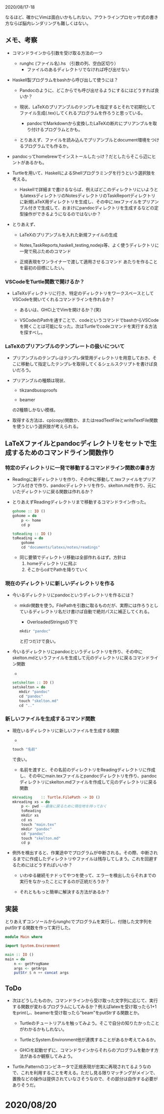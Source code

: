  2020/08/17-18

なるほど、確かにVimは面白いかもしれない。アウトラインプロセッサ式の書き方ならば脳内レンダリングも難しくはない。
## メモ、考察
- コマンドラインから引数を受け取る方法の一つ

    - runghc (ファイル名).hs （引数の列、空白区切り）
        - ファイルのあるディレクトリでなければ呼び出せない
    
-   Haskell製プログラムをbashから呼び出して使うには？

    - Pandocのように、どこからでも呼び出せるようにするにはどうすれば良いか？

    - 現状、LaTeXのプリアンブルのテンプレを指定するとそれで初期化してファイル生成(.tex)してくれるプログラムを作ろうと思っている。

        - pandocでMarkdownから変換したLaTeXの断片にプリアンブルを取り付けるプログラムとかも。
    
    - とりあえず、ファイルを読み込んでプリアンブルとdocument環境をつけるプログラムでも作るか。

- pandocってhomebrewでインストールしたっけ？だとしたらそこら辺にヒントがあるかも。

- Turtleを用いて、HaskellによるShellプログラミングを行うという選択肢を考える。

    - Haskellで詳細まで書けるならば、例えばどこのディレクトリにいようともlatexsディレクトリのNotesディレクトリのTaskReportディレクトリに新規LaTeX用ディレクトリを生成し、その中に.texファイルをプリアンブル付きで生成して、おまけにpandocディレクトリを生成するなどの定型操作ができるようになるのではないか？

- とりあえず、

    - LaTeXのプリアンブルを入れた新規ファイルの生成

    - Notes,TaskReports,haskell_testing,nodejs等、よく使うディレクトリに一発で飛ぶためのコマンド

    - 正規表現をワンライナーで渡して適用させるコマンド
あたりを作ることを最初の目標にしたい。

### VSCodeをTurtle関数で開けるか？

- LaTeXsディレクトリに行き、特定のディレクトリをワークスペースとしてVSCodeを開いてくれるコマンドラインを作れるか？

    - あるいは、GHCi上でVimを開けるか？(笑)

    - VSCodeのPathを通すことで、codeというコマンドでbashからVSCodeを開くことは可能になった。次はTurtleでcodeコマンドを実行する方法を探すべし。

### LaTeXのプリアンブルのテンプレートの扱いについて

- プリアンブルのテンプレはテンプレ保管用ディレクトリを用意しておき、そこに移動して指定したテンプレを取得してくるシェルスクリプトを書けば良いだろう。

- プリアンブルの種類は現状、

    - tikzandbussproofs

    - beamer

  の2種類しかない模様。

- 取得する方法は、cp(copy)関数か、またはreadTextFileとwriteTextFile関数を使うという選択肢が考えられる。


## LaTeXファイルとpandocディレクトリをセットで生成するためのコマンドライン関数作り


### 特定のディレクトリに一発で移動するコマンドライン関数の書き方

- Readingに新ディレクトリを作り、その中に移動して.texファイルをプリアンブル付きで作り、pandocディレクトリを作り、skelton.mdを作り、元にいたディレクトリに戻る関数は作れるか？

- とりあえずReadingディレクトリまで移動するコマンドライン作った。
    ```haskell
    gohome :: IO ()
    gohome = do
        p <- home
        cd p
    
    toReading :: IO ()
    toReading = do
        gohome
        cd "documents/latexs/notes/readings"
    ```

    - 同じ要領でディレクトリ移動は全部作れるはず。方針は
        1. homeディレクトリに飛ぶ
        2. そこからcdでPathを降りていく

### 現在のディレクトリに新しいディレクトリを作る
    
- 今いるディレクトリにpandocというディレクトリを作るには？

    - mkdir関数を使う。FilePathを引数に取るものだが、実際には作ろうとしているディレクトリ名だけ書けば自動で絶対パスに補正してくれる。

        - OverloadedStringsの下で
        ```haskell
        mkdir "pandoc"
        ```
        と打つだけで良い。

- 今いるディレクトリにpandocというディレクトリを作り、その中にskelton.mdというファイルを生成して元のディレクトリに戻るコマンドライン関数
    
    -
     ```haskell
    setskelton :: IO ()
    setskelton = do
        mkdir "pandoc"
        cd "pandoc"
        touch "skelton.md"
        cd ".."
    ```

### 新しいファイルを生成するコマンド関数

- 現在いるディレクトリに新しいファイルを生成する関数

    - 
    ```haskell
    touch "名前"
    ```
    で良い。

    - 名前を渡すと、その名前のディレクトリをReadingディレクトリに作成し、その中にmain.texファイルとpandocディレクトリを作り、pandocディレクトリにskelton.mdファイルを作成して元のディレクトリに戻る関数

    ```haskell
    mkreading    :: Turtle.FilePath -> IO ()
    mkreading xs = do
        p <- pwd --最後に戻るために現在地を持っておく
        toReading
        mkdir xs
        cd xs
        touch "main.tex"
        mkdir "pandoc"
        cd "pandoc"
        touch "skelton.md"
        cd p
    ```

- 例外を検出すると、作業途中でプログラムが中断される。その際、中断されるまでに作成したディレクトリやファイルは残存してしまう。これを回避するためにはどうすればいいか？

    - いわゆる継続モナドってやつを使って、エラーを検出したらそれまでの実行をなかったことにするのが正統だろうか？

    - それとももっと簡単に解決する方法があるか？


## 実装

とりあえずコンソールからrunghcでプログラムを実行し、付随した文字列をputStrする関数を作って実行した。

```haskell
module Main where

import System.Environment

main :: IO ()
main = do
    n <- getProgName
    args <- getArgs
    putStr $ n ++ concat args 

```

## ToDo

- 次はどうしたものか。コマンドラインから受け取った文字列に応じて、実行する関数が変わるプログラムにしてみるか？例えばlatexを受け取ったら1+1をprintし、beamerを受け取ったら"beam"をputStrする関数とか。

    - Turtleのチュートリアルを触ってみよう。そこで自分の知りたかったことがわかるかもしれない。

    - TurtleとSystem.Environment他が連携することがあるか考えてみるか。

    - GHCiを起動せずに、コマンドラインからそれらのプログラムを動かす方法があるか観察してみよう。


- Turtle.Patternのコンビネータで正規表現が忠実に再現されてるようなので、これを利用することを考える。ただし見る限りマッチングがメインで、置換などの操作は提供されていなさそうなので、その部分は自作する必要がありそうだ。

# 2020/08/20

